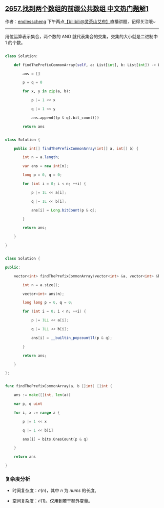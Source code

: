 ## [2657.找到两个数组的前缀公共数组 中文热门题解1](https://leetcode.cn/problems/find-the-prefix-common-array-of-two-arrays/solutions/100000/li-yong-wei-yun-suan-jia-su-pythonjavacg-uzme)

作者：[endlesscheng](https://leetcode.cn/u/endlesscheng)
下午两点[【biIibiIi@灵茶山艾府】](https://space.bilibili.com/206214)直播讲题，记得关注哦~

---

用位运算表示集合，两个数的 AND 就代表集合的交集，交集的大小就是二进制中 $1$ 的个数。

```py [sol1-Python3]
class Solution:
    def findThePrefixCommonArray(self, a: List[int], b: List[int]) -> List[int]:
        ans = []
        p = q = 0
        for x, y in zip(a, b):
            p |= 1 << x
            q |= 1 << y
            ans.append((p & q).bit_count())
        return ans
```

```java [sol1-Java]
class Solution {
    public int[] findThePrefixCommonArray(int[] a, int[] b) {
        int n = a.length;
        var ans = new int[n];
        long p = 0, q = 0;
        for (int i = 0; i < n; ++i) {
            p |= 1L << a[i];
            q |= 1L << b[i];
            ans[i] = Long.bitCount(p & q);
        }
        return ans;
    }
}
```

```cpp [sol1-C++]
class Solution {
public:
    vector<int> findThePrefixCommonArray(vector<int> &a, vector<int> &b) {
        int n = a.size();
        vector<int> ans(n);
        long long p = 0, q = 0;
        for (int i = 0; i < n; ++i) {
            p |= 1LL << a[i];
            q |= 1LL << b[i];
            ans[i] = __builtin_popcountll(p & q);
        }
        return ans;
    }
};
```

```go [sol1-Go]
func findThePrefixCommonArray(a, b []int) []int {
	ans := make([]int, len(a))
	var p, q uint
	for i, x := range a {
		p |= 1 << x
		q |= 1 << b[i]
		ans[i] = bits.OnesCount(p & q)
	}
	return ans
}
```

### 复杂度分析

- 时间复杂度：$\mathcal{O}(n)$，其中 $n$ 为 $\textit{nums}$ 的长度。
- 空间复杂度：$\mathcal{O}(1)$。仅用到若干额外变量。
